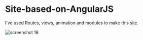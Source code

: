 # Site-based-on-AngularJS
I've used Routes, views, animation and modules to make this site.


![screenshot 18](https://user-images.githubusercontent.com/35652740/43942674-90d751c4-9c96-11e8-94c5-048b8e28e9cf.png)
